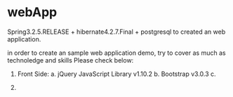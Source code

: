 webApp
======

Spring3.2.5.RELEASE + hibernate4.2.7.Final + postgresql  to created an web application.

in order to create an sample web application demo, try to cover as much as technoledge and skills
Please check below:

1. Front Side:
  a. jQuery JavaScript Library v1.10.2
  b. Bootstrap v3.0.3
  c. 
  
2. 
